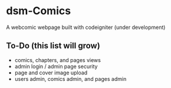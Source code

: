 # dsm-Comics
A webcomic webpage built with codeigniter (under development)

## To-Do (this list will grow)
- comics, chapters, and pages views
- admin login / admin page security
- page and cover image upload
- users admin, comics admin, and pages admin

